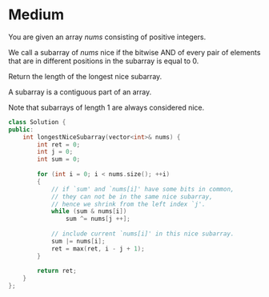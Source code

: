 # Medium

You are given an array $nums$ consisting of positive integers.

We call a subarray of $nums$ nice if the bitwise AND of every pair of elements that are in different positions in the subarray is equal to $0$.

Return the length of the longest nice subarray.

A subarray is a contiguous part of an array.

Note that subarrays of length $1$ are always considered nice.

```cpp
class Solution {
public:
    int longestNiceSubarray(vector<int>& nums) {
        int ret = 0;
        int j = 0;
        int sum = 0;
        
        for (int i = 0; i < nums.size(); ++i)
        {
            // if `sum' and `nums[i]' have some bits in common, 
            // they can not be in the same nice subarray,
            // hence we shrink from the left index `j'.
            while (sum & nums[i])
                sum ^= nums[j ++];
            
            // include current `nums[i]' in this nice subarray.
            sum |= nums[i];
            ret = max(ret, i - j + 1);
        }
        
        return ret;
    }
};
```
